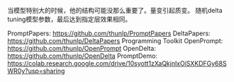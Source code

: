 当模型特别大的时候，他的结构可能没那么重要了。量变引起质变。
随机delta tuning模型参数，最后达到指定层效果相同。

PromptPapers: https://github.com/thunlp/PromptPapers
DeltaPapers: https://github.com/thunlp/DeltaPapers
Programming Toolkit
OpenPrompt: https://github.com/thunlp/OpenPrompt
OpenDelta: https://github.com/thunlp/OpenDelta
PromptDemo: https://colab.research.google.com/drive/10syott1zXaQkjnlxOiSXKDFGy68SWR0y?usp=sharing


